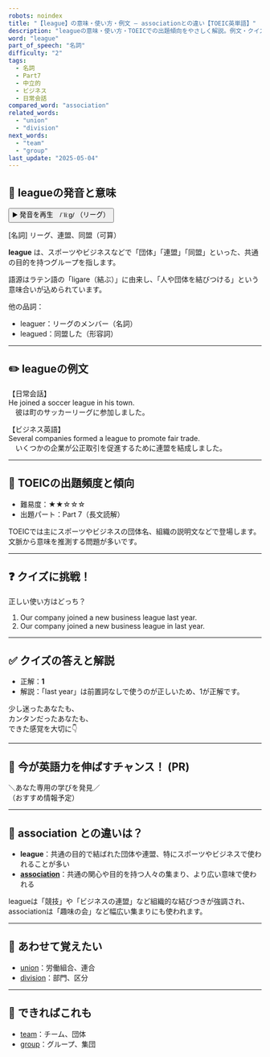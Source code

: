```yaml
---
robots: noindex
title: "【league】の意味・使い方・例文 ― associationとの違い【TOEIC英単語】"
description: "leagueの意味・使い方・TOEICでの出題傾向をやさしく解説。例文・クイズ付きでassociationとの違いもわかりやすく学べます。"
word: "league"
part_of_speech: "名詞"
difficulty: "2"
tags:
  - 名詞
  - Part7
  - 中立的
  - ビジネス
  - 日常会話
compared_word: "association"
related_words:
  - "union"
  - "division"
next_words:
  - "team"
  - "group"
last_update: "2025-05-04"
---
```


## 🔰 leagueの発音と意味

<button class="play-audio" onclick="playTTS('league')">
  <span class="play-audio-main">
    ▶️ 発音を再生　/ˈliːɡ/
  </span>
  <span class="play-audio-sub">
    （リーグ）
  </span>
</button>

[名詞] リーグ、連盟、同盟（可算）

**league** は、スポーツやビジネスなどで「団体」「連盟」「同盟」といった、共通の目的を持つグループを指します。

語源はラテン語の「ligare（結ぶ）」に由来し、「人や団体を結びつける」という意味合いが込められています。

他の品詞：  
- leaguer：リーグのメンバー（名詞）
- leagued：同盟した（形容詞）

---

## ✏️ leagueの例文

【日常会話】  
He joined a soccer league in his town.  
　彼は町のサッカーリーグに参加しました。

【ビジネス英語】  
Several companies formed a league to promote fair trade.  
　いくつかの企業が公正取引を促進するために連盟を結成しました。

---

## 🎯 TOEICの出題頻度と傾向

- 難易度：★★☆☆☆
- 出題パート：Part 7（長文読解）

TOEICでは主にスポーツやビジネスの団体名、組織の説明文などで登場します。文脈から意味を推測する問題が多いです。

---

## ❓ クイズに挑戦！

正しい使い方はどっち？

1. Our company joined a new business league last year.  
2. Our company joined a new business league in last year.

---

## ✅ クイズの答えと解説

- 正解：**1**
- 解説：「last year」は前置詞なしで使うのが正しいため、1が正解です。

少し迷ったあなたも、  
カンタンだったあなたも、  
できた感覚を大切に👇️

---

## 🚀 今が英語力を伸ばすチャンス！ (PR)

<div class="info-center">
＼あなた専用の学びを発見／<br>  
（おすすめ情報予定）
</div>

---

## 🤔  association との違いは？

- **league**：共通の目的で結ばれた団体や連盟、特にスポーツやビジネスで使われることが多い
- **[association](/word/association)**：共通の関心や目的を持つ人々の集まり、より広い意味で使われる

leagueは「競技」や「ビジネスの連盟」など組織的な結びつきが強調され、associationは「趣味の会」など幅広い集まりにも使われます。

---

## 🧩 あわせて覚えたい

- [union](/word/union)：労働組合、連合
- [division](/word/division)：部門、区分

---

## 📖 できればこれも

- [team](/word/team)：チーム、団体
- [group](/word/group)：グループ、集団

<!-- cvid: aid13_bid22 -->
